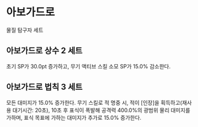 # 아보가드로

물질 탐구자 세트

## 아보가드로 상수 2 세트

초기 SP가 30.0pt 증가하고, 무기 액티브 스킬 소모 SP가 15.0% 감소한다.

## 아보가드로 법칙 3 세트

모든 대미지가 15.0% 증가한다. 무기 스킬로 적 명중 시, 적이 [인장]을 획득하고(재사용 대기시간: 20초), 10초 후 표식이 폭발해 공격력 400.0%의 광범위 물리 대미지를 가하며, 표식 목표에 가하는 대미지가 추가로 15.0% 증가한다.
